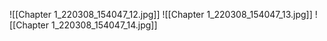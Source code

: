 ![[Chapter 1_220308_154047_12.jpg]]
![[Chapter 1_220308_154047_13.jpg]]
![[Chapter 1_220308_154047_14.jpg]]
